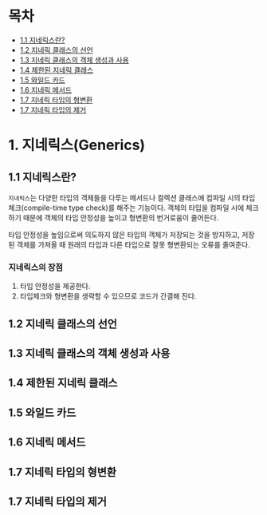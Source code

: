 # 목차

- [1.1 지네릭스란?](#11-지네릭스란)
- [1.2 지네릭 클래스의 선언](#12-지네릭-클래스의-선언)
- [1.3 지네릭 클래스의 객체 생성과 사용](#13-지네릭-클래스의-객체-생성과-사용)
- [1.4 제한된 지네릭 클래스](#14-제한된-지네릭-클래스)
- [1.5 와일드 카드](#15-와일드-카드)
- [1.6 지네릭 메서드](#16-지네릭-메서드)
- [1.7 지네릭 타입의 형변환](#17-지네릭-타입의-형변환)
- [1.7 지네릭 타입의 제거](#17-지네릭-타입의-제거)

# 1. 지네릭스(Generics)

## 1.1 지네릭스란?

`지네릭스`는 다양한 타입의 객체들을 다루는 메서드나 컬렉션 클래스에 컴파일 시의 타입 체크(compile-time type check)를 해주는 기능이다. 객체의 타입을 컴파일 시에 체크하기 때문에 객체의 타입 안정성을 높이고 형변환의 번거로움이 줄어든다.

타입 안정성을 높임으로써 의도하지 않은 타입의 객체가 저장되는 것을 방지하고, 저장된 객체를 가져올 때 원래의 타입과 다른 타입으로 잘못 형변환되는 오류를 줄여준다.

### 지네릭스의 장점

1. 타입 안정성을 제공한다.
2. 타입체크와 형변환을 생략할 수 있으므로 코드가 간결해 진다.

## 1.2 지네릭 클래스의 선언

## 1.3 지네릭 클래스의 객체 생성과 사용

## 1.4 제한된 지네릭 클래스

## 1.5 와일드 카드

## 1.6 지네릭 메서드

## 1.7 지네릭 타입의 형변환

## 1.7 지네릭 타입의 제거
